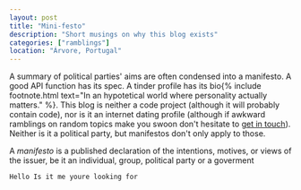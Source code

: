 ```yaml
---
layout: post
title: "Mini-festo"
description: "Short musings on why this blog exists"
categories: ["ramblings"]
location: "Árvore, Portugal"
---
```


A summary of political parties' aims are often condensed into a manifesto. A good API function has its spec. A tinder profile has its bio{% include footnote.html text="In an hypotetical world where personality actually matters." %}. This blog is neither a code project (although it will probably contain code), nor is it an internet dating profile (although if awkward ramblings on random topics make you swoon don't hesitate to [get in touch](/contact/)). Neither is it a political party, but manifestos don't only apply to those.

A *manifesto* is a published declaration of the intentions, motives, or views of the issuer, be it an individual, group, political party or a goverment <TODO find a quote with a number of pages>

```Hello Is it me youre looking for```